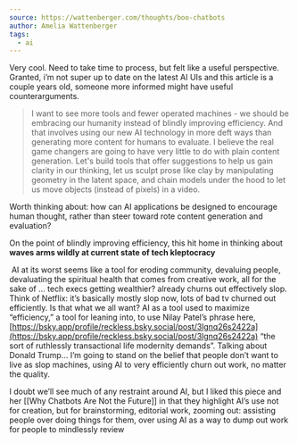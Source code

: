 ```yaml
---
source: https://wattenberger.com/thoughts/boo-chatbots
author: Amelia Wattenberger
tags:
  - ai
---
```

Very cool. Need to take time to process, but felt like a useful perspective. Granted, i’m not super up to date on the latest AI UIs and this article is a couple years old, someone more informed might have useful counterarguments.


> I want to see more tools and fewer operated machines - we should be embracing our humanity instead of blindly improving efficiency. And that involves using our new AI technology in more deft ways than generating more content for humans to evaluate. I believe the real game changers are going to have very little to do with plain content generation. Let's build tools that offer suggestions to help us gain clarity in our thinking, let us sculpt prose like clay by manipulating geometry in the latent space, and chain models under the hood to let us move objects (instead of pixels) in a video.

  
Worth thinking about: how can AI applications be designed to encourage human thought, rather than steer toward rote content generation and evaluation?

On the point of blindly improving efficiency, this hit home in thinking about **waves arms wildly at current state of tech kleptocracy**

 AI at its worst seems like a tool for eroding community, devaluing people, devaluating the spiritual health that comes from creative work, all for the sake of … tech execs getting wealthier? already churns out effectively slop. Think of Netflix: it’s basically mostly slop now, lots of bad tv churned out efficiently. Is that what we all want? AI as a tool used to maximize “efficiency,” a tool for leaning into, to use Nilay Patel’s phrase here,[https://bsky.app/profile/reckless.bsky.social/post/3lgnq26s2422a](https://bsky.app/profile/reckless.bsky.social/post/3lgnq26s2422a) “the sort of ruthlessly transactional life modernity demands”. Talking about Donald Trump… I’m going to stand on the belief that people don’t want to live as slop machines, using AI to very efficiently churn out work, no matter the quality.  

I doubt we’ll see much of any restraint around AI, but I liked this piece and her [[Why Chatbots Are Not the Future]] in that they highlight AI’s use not for creation, but for brainstorming, editorial work, zooming out: assisting people over doing things for them, over using AI as a way to dump out work for people to mindlessly review